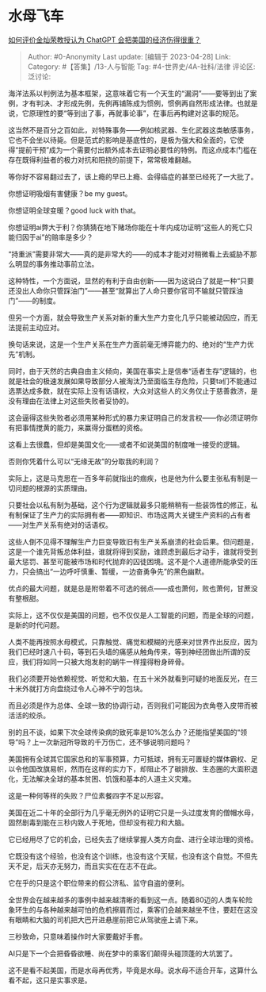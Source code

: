 # 水母飞车
[如何评价金灿荣教授认为 ChatGPT 会把美国的经济伤得很重？](https://www.zhihu.com/question/597198800/answer/3003540804)

> Author: #0-Anonymity
> Last update: [编辑于 2023-04-28]
> Link:
> Category:  #【答集】/13-人与智能
> Tag: #4-世界史/4A-社科/法律 
> 评论区:
> 泛讨论:

海洋法系以判例法为基本框架，这意味着它有一个天生的“漏洞”——要等到出了案例，才有判决、才形成先例，先例再铺陈成为惯例，惯例再自然形成法律。也就是说，它原理性的要“等到出了事，再就事论事”，在事后再构建对这事的规范。

这当然不是百分之百如此，对特殊事务——例如核武器、生化武器这类敏感事务，它也不会坐以待毙。但是范式的影响是基底性的，是极为强大和全面的，它使得“提前干预”成为一个需要付出额外成本去证明必要性的特例。而这点成本门槛在存在既得利益者的极力对抗和阻挠的前提下，常常极难翻越。

等你好不容易翻过去了，该上瘾的早已上瘾、会得癌症的甚至已经死了一大批了。

你想证明吸烟有害健康？be my guest。

你想证明全球变暖？good luck with that。

你想证明ai弊大于利？你猜猜在地下赌场你能在十年内成功证明“这些人的死亡只能归因于ai”的赔率是多少？

“持重派”需要非常大——真的是非常大的——的成本才能对对稍微看上去威胁不那么明显的事务推动事前立法。

这种特性，一个方面说，显然的有利于自由创新——因为这说白了就是一种“只要还没出人命你只管踩油门”——甚至“就算出了人命只要你官司不输就只管踩油门”——的制度。

但另一个方面，就会导致生产关系对新的重大生产力变化几乎只能被动因应，而无法提前主动应对。

换句话来说，这是一个生产关系在生产力面前毫无博弈能力的、绝对的“生产力优先”机制。

同时，由于天然的古典自由主义倾向，美国在事实上是信奉“适者生存”逻辑的，也就是社会的极速发展如果导致部分人被淘汰乃至面临生存危险，只要ta们不能通过选票达成多数，就在实际上没有话语权，大众对这些人的义务仅止于慈善救济，是没有理由在法律上对这些失败者妥协的。

这会逼得这些失败者必须用某种形式的暴力来证明自己的发言权——你必须证明你有把事情搅黄的能力，来赢得分蛋糕的资格。

这看上去很蠢，但却是美国文化——或者不如说美国的制度唯一接受的逻辑。

否则你凭着什么可以“无缘无故”的分取我的利润？

实际上，这是马克思在一百多年前就指出的痼疾，也是他为什么要主张私有制是一切问题的根源的实质理由。

只要社会以私有制为基础，这个行为逻辑就最多只能稍稍有一些装饰性的修正，私有制保证了生产力的实际拥有者——即知识、市场这两大关键生产资料的占有者——对生产关系有绝对的话语权。

这些人倒不见得不理解生产力巨变导致旧有生产关系崩溃的社会后果。但问题是，这是一个谁先背叛总体利益，谁就将得到奖励，谁顾虑到最后才动手，谁就将受到最大惩罚、甚至可能被市场和时代抛弃的囚徒困境。这不是个人道德所能承受的压力，只会搞出“一边呼吁慎重、暂缓，一边奋勇争先”的黑色幽默。

优点的最大问题，就是总是附带着不可选的弱点——成也萧何，败也萧何，甘蔗没有整根甜。

实际上，这不仅仅是美国的问题，也不仅仅是人工智能的问题，而是全球的问题，是新的时代问题。

人类不能再按照水母模式，只靠触觉、痛觉和模糊的光感来对世界作出反应，因为我们已经时速八十码，等到石头墙的痛感从触角传来，等到神经团做出所谓的反应，我们将如同一只被大炮发射的蜗牛一样撞得粉身碎骨。

我们必须要开始依赖视觉、听觉和大脑，在五十米外就看到可疑的地面反光，在三十米外就打方向盘绕过令人心神不宁的包块。

而且必须是作为总体、全球一致的协调行动，否则我们可能因为衣角卷入皮带而被活活的绞杀。

别的且不谈，如果下次全球传染病的致死率是10%怎么办？还能指望美国的“领导”吗？上一次新冠所导致的千万伤亡，还不够说明问题吗？

美国拥有全球其它国家总和的军事预算，力可抵球，拥有无可置疑的媒体霸权、足以令他国改旗易帜，然而在这样的实力下，却阻止不了碳排放、生态圈的大面积退化，无法解决全球的基本贫困、饥饿和基本的人道主义灾难。

这是一种何等样的失败？尸位素餐四字不足以形容。

美国在近二十年的全部行为几乎毫无例外的证明它只是一头过度发育的僧帽水母，固然剧毒到能在三秒内致人于死地，但却没有视力和大脑。

它已经用尽了它的机会，已经失去了继续掌握人类方向盘、进行全球治理的资格。

它既没有这个经验，也没有这个训练，也没有这个天赋，也没有这个自觉。不但先天不足，后天亦无努力，而且实实在在志不在此。

它在乎的只是这个职位带来的假公济私、监守自盗的便利。

全世界会在越来越多的事例中越来越清晰的看到这一点。随着80迈的人类车轮险象环生的与各种越来越可怕的危机擦肩而过，乘客们会越来越坐不住，要赶在这没有眼睛和大脑的司机把大巴开进悬崖前把它从驾驶座上请下来。

三秒致命，只意味着操作时大家要戴好手套。

AI只是下一个会把昏昏欲睡、尚在梦中的乘客们颠得头碰顶蓬的大坑罢了。

这不是看不起美国，而是水母再优秀，毕竟是水母。说水母不适合开车，这算什么看不起，这只是实事求是。
